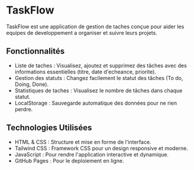 # TaskFlow

TaskFlow est une application de gestion de taches conçue pour aider les equipes de developpement a organiser et suivre leurs projets. 

## Fonctionnalités

- Liste de taches : Visualisez, ajoutez et supprimez des tâches avec des informations essentielles (titre, date d'echeance, priorite).
- Gestion des statuts : Changez facilement le statut des tâches (To do, Doing, Done).
- Statistiques de taches : Visualisez le nombre de tâches dans chaque statut.
- LocalStorage : Sauvegarde automatique des données pour ne rien perdre.

## Technologies Utilisées

- HTML & CSS : Structure et mise en forme de l'interface.
- Tailwind CSS : Framework CSS pour un design responsive et moderne.
- JavaScript : Pour rendre l'application interactive et dynamique.
- GitHub Pages : Pour le deploiement en ligne.
